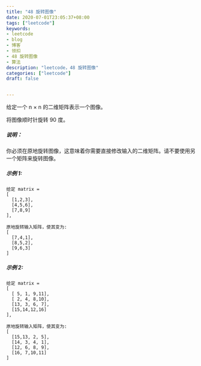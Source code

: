 ```yaml
---
title: "48 旋转图像"
date: 2020-07-01T23:05:37+08:00
tags: ["leetcode"]
keywords: 
- leetcode
- blog
- 博客
- 领扣
- 48 旋转图像
- 算法
description: "leetcode，48 旋转图像"
categories: ["leetcode"]
draft: false


---
```




给定一个 n × n 的二维矩阵表示一个图像。

将图像顺时针旋转 90 度。

##### 说明：

你必须在原地旋转图像，这意味着你需要直接修改输入的二维矩阵。请不要使用另一个矩阵来旋转图像。

##### 示例 1:

```
给定 matrix = 
[
  [1,2,3],
  [4,5,6],
  [7,8,9]
],

原地旋转输入矩阵，使其变为:
[
  [7,4,1],
  [8,5,2],
  [9,6,3]
]
```

##### 示例 2:

```
给定 matrix =
[
  [ 5, 1, 9,11],
  [ 2, 4, 8,10],
  [13, 3, 6, 7],
  [15,14,12,16]
], 

原地旋转输入矩阵，使其变为:
[
  [15,13, 2, 5],
  [14, 3, 4, 1],
  [12, 6, 8, 9],
  [16, 7,10,11]
]
```